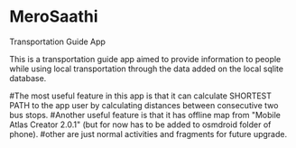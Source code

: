 # MeroSaathi
Transportation Guide App


This is a transportation guide app aimed to provide information to people while using local transportation 
through the data added on the local sqlite database.

#The most useful feature in this app is that it can calculate SHORTEST PATH to the app user by calculating distances between consecutive
two bus stops. 
#Another useful feature is that it has offline map from "Mobile Atlas Creator 2.0.1" (but for now has to be added to 
osmdroid folder of phone).
#other are just normal activities and fragments for future upgrade.
